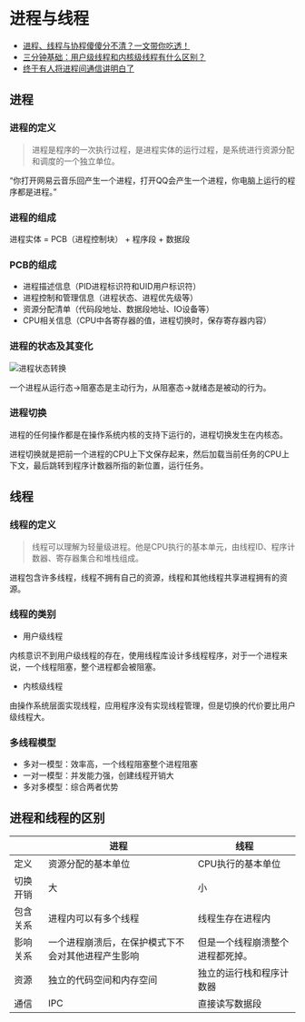 # 进程与线程

- [进程、线程与协程傻傻分不清？一文带你吃透！](https://mp.weixin.qq.com/s/jhOSjVyRA6rNKqVT2pKMIQ)
- [三分钟基础：用户级线程和内核级线程有什么区别？](https://mp.weixin.qq.com/s/iHQGe2J-4C405CYzBIqXNg)
- [终于有人将进程间通信讲明白了](https://mp.weixin.qq.com/s/3r7k3jKFLHDenh8LO_BD6A)

## 进程

### 进程的定义

> 进程是程序的一次执行过程，是进程实体的运行过程，是系统进行资源分配和调度的一个独立单位。

“你打开网易云音乐回产生一个进程，打开QQ会产生一个进程，你电脑上运行的程序都是进程。”

### 进程的组成

进程实体 = PCB（进程控制块） + 程序段 + 数据段

### PCB的组成

- 进程描述信息（PID进程标识符和UID用户标识符）
- 进程控制和管理信息（进程状态、进程优先级等）
- 资源分配清单（代码段地址、数据段地址、IO设备等）
- CPU相关信息（CPU中各寄存器的值，进程切换时，保存寄存器内容）

### 进程的状态及其变化

![进程状态转换](https://cdn.jsdelivr.net/gh/mouweng/FigureBed/img/20220226163847.png)

一个进程从运行态→阻塞态是主动行为，从阻塞态→就绪态是被动的行为。

### 进程切换

进程的任何操作都是在操作系统内核的支持下运行的，进程切换发生在内核态。

进程切换就是把前一个进程的CPU上下文保存起来，然后加载当前任务的CPU上下文，最后跳转到程序计数器所指的新位置，运行任务。

## 线程

### 线程的定义

>  线程可以理解为轻量级进程。他是CPU执行的基本单元，由线程ID、程序计数器、寄存器集合和堆栈组成。

进程包含许多线程，线程不拥有自己的资源，线程和其他线程共享进程拥有的资源。

### 线程的类别

- 用户级线程

内核意识不到用户级线程的存在，使用线程库设计多线程程序，对于一个进程来说，一个线程阻塞，整个进程都会被阻塞。

- 内核级线程

由操作系统层面实现线程，应用程序没有实现线程管理，但是切换的代价要比用户级线程大。

### 多线程模型

- 多对一模型：效率高，一个线程阻塞整个进程阻塞
- 一对一模型：并发能力强，创建线程开销大
- 多对多模型：综合两者优势

## 进程和线程的区别

|          | 进程                                               | 线程                             |
| -------- | -------------------------------------------------- | -------------------------------- |
| 定义     | 资源分配的基本单位                                 | CPU执行的基本单位                |
| 切换开销 | 大                                                 | 小                               |
| 包含关系 | 进程内可以有多个线程                               | 线程生存在进程内                 |
| 影响关系 | 一个进程崩溃后，在保护模式下不会对其他进程产生影响 | 但是一个线程崩溃整个进程都死掉。 |
| 资源     | 独立的代码空间和内存空间                           | 独立的运行栈和程序计数器         |
| 通信     | IPC                                                | 直接读写数据段                   |

